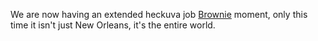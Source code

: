 We are now having an extended heckuva job <a href="https://www.cnn.com/videos/politics/2017/10/26/george-w-bush-hurricane-katrina-fema-michael-brown.cnn/video/playlists/president-george-w-bush/">Brownie</a> moment, only this time it isn't just New Orleans, it's the entire world. 
